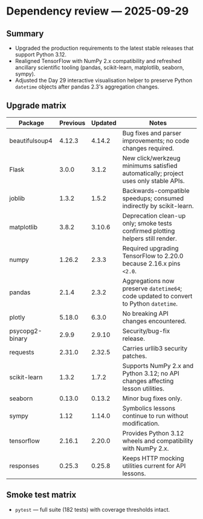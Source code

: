 # Dependency review — 2025-09-29

## Summary
- Upgraded the production requirements to the latest stable releases that support Python 3.12.
- Realigned TensorFlow with NumPy 2.x compatibility and refreshed ancillary scientific tooling (pandas, scikit-learn, matplotlib, seaborn, sympy).
- Adjusted the Day 29 interactive visualisation helper to preserve Python `datetime` objects after pandas 2.3's aggregation changes.

## Upgrade matrix
| Package | Previous | Updated | Notes |
|---------|----------|---------|-------|
| beautifulsoup4 | 4.12.3 | 4.14.2 | Bug fixes and parser improvements; no code changes required. |
| Flask | 3.0.0 | 3.1.2 | New click/werkzeug minimums satisfied automatically; project uses only stable APIs. |
| joblib | 1.3.2 | 1.5.2 | Backwards-compatible speedups; consumed indirectly by scikit-learn. |
| matplotlib | 3.8.2 | 3.10.6 | Deprecation clean-up only; smoke tests confirmed plotting helpers still render. |
| numpy | 1.26.2 | 2.3.3 | Required upgrading TensorFlow to 2.20.0 because 2.16.x pins `<2.0`. |
| pandas | 2.1.4 | 2.3.2 | Aggregations now preserve `datetime64`; code updated to convert to Python `datetime`. |
| plotly | 5.18.0 | 6.3.0 | No breaking API changes encountered. |
| psycopg2-binary | 2.9.9 | 2.9.10 | Security/bug-fix release. |
| requests | 2.31.0 | 2.32.5 | Carries urllib3 security patches. |
| scikit-learn | 1.3.2 | 1.7.2 | Supports NumPy 2.x and Python 3.12; no API changes affecting lesson utilities. |
| seaborn | 0.13.0 | 0.13.2 | Minor bug fixes only. |
| sympy | 1.12 | 1.14.0 | Symbolics lessons continue to run without modification. |
| tensorflow | 2.16.1 | 2.20.0 | Provides Python 3.12 wheels and compatibility with NumPy 2.x. |
| responses | 0.25.3 | 0.25.8 | Keeps HTTP mocking utilities current for API lessons. |

## Smoke test matrix
- `pytest` — full suite (182 tests) with coverage thresholds intact.

